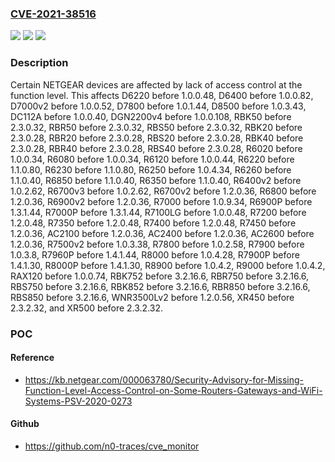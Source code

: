 ### [CVE-2021-38516](https://cve.mitre.org/cgi-bin/cvename.cgi?name=CVE-2021-38516)
![](https://img.shields.io/static/v1?label=Product&message=n%2Fa&color=blue)
![](https://img.shields.io/static/v1?label=Version&message=n%2Fa%20&color=brightgreen)
![](https://img.shields.io/static/v1?label=Vulnerability&message=n%2Fa&color=brightgreen)

### Description

Certain NETGEAR devices are affected by lack of access control at the function level. This affects D6220 before 1.0.0.48, D6400 before 1.0.0.82, D7000v2 before 1.0.0.52, D7800 before 1.0.1.44, D8500 before 1.0.3.43, DC112A before 1.0.0.40, DGN2200v4 before 1.0.0.108, RBK50 before 2.3.0.32, RBR50 before 2.3.0.32, RBS50 before 2.3.0.32, RBK20 before 2.3.0.28, RBR20 before 2.3.0.28, RBS20 before 2.3.0.28, RBK40 before 2.3.0.28, RBR40 before 2.3.0.28, RBS40 before 2.3.0.28, R6020 before 1.0.0.34, R6080 before 1.0.0.34, R6120 before 1.0.0.44, R6220 before 1.1.0.80, R6230 before 1.1.0.80, R6250 before 1.0.4.34, R6260 before 1.1.0.40, R6850 before 1.1.0.40, R6350 before 1.1.0.40, R6400v2 before 1.0.2.62, R6700v3 before 1.0.2.62, R6700v2 before 1.2.0.36, R6800 before 1.2.0.36, R6900v2 before 1.2.0.36, R7000 before 1.0.9.34, R6900P before 1.3.1.44, R7000P before 1.3.1.44, R7100LG before 1.0.0.48, R7200 before 1.2.0.48, R7350 before 1.2.0.48, R7400 before 1.2.0.48, R7450 before 1.2.0.36, AC2100 before 1.2.0.36, AC2400 before 1.2.0.36, AC2600 before 1.2.0.36, R7500v2 before 1.0.3.38, R7800 before 1.0.2.58, R7900 before 1.0.3.8, R7960P before 1.4.1.44, R8000 before 1.0.4.28, R7900P before 1.4.1.30, R8000P before 1.4.1.30, R8900 before 1.0.4.2, R9000 before 1.0.4.2, RAX120 before 1.0.0.74, RBK752 before 3.2.16.6, RBR750 before 3.2.16.6, RBS750 before 3.2.16.6, RBK852 before 3.2.16.6, RBR850 before 3.2.16.6, RBS850 before 3.2.16.6, WNR3500Lv2 before 1.2.0.56, XR450 before 2.3.2.32, and XR500 before 2.3.2.32.

### POC

#### Reference
- https://kb.netgear.com/000063780/Security-Advisory-for-Missing-Function-Level-Access-Control-on-Some-Routers-Gateways-and-WiFi-Systems-PSV-2020-0273

#### Github
- https://github.com/n0-traces/cve_monitor


